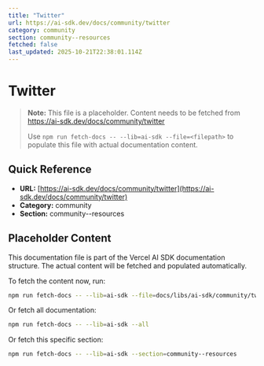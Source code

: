 ```yaml
---
title: "Twitter"
url: https://ai-sdk.dev/docs/community/twitter
category: community
section: community--resources
fetched: false
last_updated: 2025-10-21T22:38:01.114Z
---
```


# Twitter

> **Note:** This file is a placeholder. Content needs to be fetched from https://ai-sdk.dev/docs/community/twitter
>
> Use `npm run fetch-docs -- --lib=ai-sdk --file=<filepath>` to populate this file with actual documentation content.

## Quick Reference

- **URL:** [https://ai-sdk.dev/docs/community/twitter](https://ai-sdk.dev/docs/community/twitter)
- **Category:** community
- **Section:** community--resources

## Placeholder Content

This documentation file is part of the Vercel AI SDK documentation structure.
The actual content will be fetched and populated automatically.

To fetch the content now, run:

```bash
npm run fetch-docs -- --lib=ai-sdk --file=docs/libs/ai-sdk/community/twitter.md
```

Or fetch all documentation:

```bash
npm run fetch-docs -- --lib=ai-sdk --all
```

Or fetch this specific section:

```bash
npm run fetch-docs -- --lib=ai-sdk --section=community--resources
```
